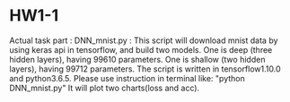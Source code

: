 # HW1-1
Actual task part :
    DNN_mnist.py :
        This script will download mnist data by using keras api in tensorflow, and build two models.
        One is deep (three hidden layers), having 99610 parameters.
        One is shallow (two hidden layers), having 99712 parameters.
        The script is written in tensorflow1.10.0 and python3.6.5.
        Please use instruction in terminal like: "python DNN_mnist.py"
        It will plot two charts(loss and acc).
